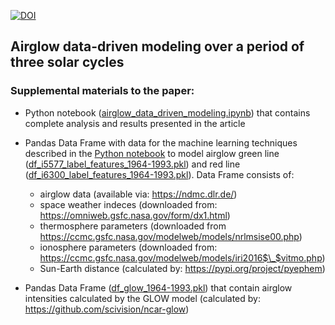 [![DOI](https://zenodo.org/badge/DOI/10.5281/zenodo.4306913.svg)](https://doi.org/10.5281/zenodo.4306913)

## Airglow data-driven modeling over a period of three solar cycles
### Supplemental materials to the paper: 
- Python notebook ([airglow_data_driven_modeling.ipynb](/airglow_data_driven_modeling.ipynb)) that contains complete analysis and results presented in the article

- Pandas Data Frame with data for the machine learning techniques described in the [Python notebook](/airglow_data_driven_modeling.ipynb) to model airglow green line ([df_i5577_label_features_1964-1993.pkl](/df_i5577_label_features_1964-1993.pkl)) and red line ([df_i6300_label_features_1964-1993.pkl](/df_i6300_label_features_1964-1993.pkl)). 
Data Frame consists of:
  - airglow data (available via: https://ndmc.dlr.de/)
  - space weather indeces (downloaded from: https://omniweb.gsfc.nasa.gov/form/dx1.html)
  - thermosphere parameters (downloaded from https://ccmc.gsfc.nasa.gov/modelweb/models/nrlmsise00.php)
  - ionosphere parameters (downloaded from: https://ccmc.gsfc.nasa.gov/modelweb/models/iri2016$\_$vitmo.php)
  - Sun-Earth distance (calculated by: https://pypi.org/project/pyephem)
  
- Pandas Data Frame ([df_glow_1964-1993.pkl](/df_glow_1964-1993.pkl)) that contain airglow intensities calculated by the GLOW model (calculated by: https://github.com/scivision/ncar-glow)
